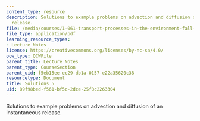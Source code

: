 ```yaml
---
content_type: resource
description: Solutions to example problems on advection and diffusion of an instantaneous
  release.
file: /media/courses/1-061-transport-processes-in-the-environment-fall-2008/89f98bedf561bf5c2dce25f8c2263304_solutions5.pdf
file_type: application/pdf
learning_resource_types:
- Lecture Notes
license: https://creativecommons.org/licenses/by-nc-sa/4.0/
ocw_type: OCWFile
parent_title: Lecture Notes
parent_type: CourseSection
parent_uid: f5eb15ee-ec29-db1a-0157-e22a35620c38
resourcetype: Document
title: Solutions 5
uid: 89f98bed-f561-bf5c-2dce-25f8c2263304
---
```

Solutions to example problems on advection and diffusion of an instantaneous release.